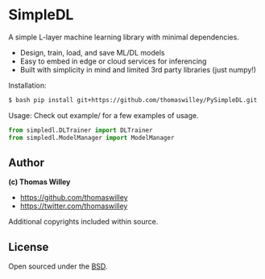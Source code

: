 # SimpleDL

A simple L-layer machine learning library with minimal dependencies.

- Design, train, load, and save ML/DL models
- Easy to embed in edge or cloud services for inferencing
- Built with simplicity in mind and limited 3rd party libraries (just
  numpy!)

Installation:
```bash
$ bash pip install git+https://github.com/thomaswilley/PySimpleDL.git
```

Usage: Check out example/ for a few examples of usage.

```python
from simpledl.DLTrainer import DLTrainer
from simpledl.ModelManager import ModelManager
```

## Author

**(c) Thomas Willey**
- <https://github.com/thomaswilley>
- <https://twitter.com/thomaswilley>

Additional copyrights included within source.

## License

Open sourced under the [BSD](LICENSE).
